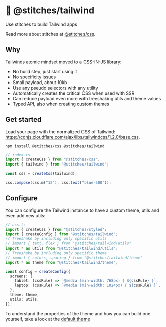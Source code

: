 # :thread: @stitches/tailwind

Use stitches to build Tailwind apps

Read more about stitches at [@stitches/css](https://github.com/christianalfoni/stitches/tree/master/packages/css).

## Why

Tailwinds atomic mindset moved to a CSS-IN-JS library:

- No build step, just start using it
- No specificity issues
- Small payload, about 10kb
- Use any pseudo selectors with any utility
- Automatically creates the critical CSS when used with SSR
- Can reduce payload even more with treeshaking utils and theme values
- Typed API, also when creating custom themes

## Get started

Load your page with the normalized CSS of Tailwind: https://cdnjs.cloudflare.com/ajax/libs/tailwindcss/1.2.0/base.css.

`npm install @stitches/css @stitches/tailwind`

```ts
// index.ts
import { createCss } from "@stitches/css";
import { tailwind } from "@stitches/tailwind";

const css = createCss(tailwind);

css.compose(css.m("12"), css.text("blue-500"));
```

## Configure

You can configure the Tailwind instance to have a custom theme, utils and even add new utils:

```ts
// css.ts
import { createCss } from "@stitches/styled";
import { createConfig } from "@stitches/tailwind";
// Treeshake by including only specific utils
// import { text, flex } from "@stitches/tailwind/utils"
import * as utils from "@stitches/tailwind/utils";
// Treeshake by including only specific theme
// import { colors, spacing } from "@stitches/tailwind/theme"
import * as theme from "@stitches/tailwind/theme";

const config = createConfig({
  screens: {
    tablet: (cssRule) => `@media (min-width: 768px) { ${cssRule} }`,
    laptop: (cssRule) => `@media (min-width: 1024px) { ${cssRule} }`,
  },
  theme: theme,
  utils: utils,
});
```

To understand the properties of the theme and how you can build one yourself, take a look at the [default theme](https://github.com/christianalfoni/stitches/blob/master/packages/tailwind/src/theme.ts)
